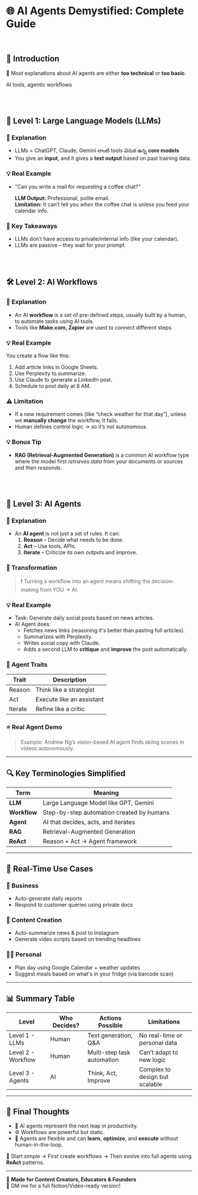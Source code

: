 # 🌐 AI Agents Demystified: Complete Guide
<br/>

## **🧭 Introduction**

🤖 Most explanations about AI agents are either **too technical** or **too basic**.

 AI tools, agentic workflows

<br/>
<br/>

## 🧩 Level 1: Large Language Models (LLMs)

### 📌 Explanation

- LLMs = ChatGPT, Claude, Gemini లాంటి tools వెనుక ఉన్న **core models**
- You give an **input**, and it gives a **text output** based on past training data.

### 💡 Real Example
- "Can you write a mail for requesting a coffee chat?"

    **LLM Output:** Professional, polite email.  
    **Limitation:** It can’t tell you *when* the coffee chat is unless you feed your calendar info.

### 🧠 Key Takeaways

- LLMs don’t have access to private/internal info (like your calendar).
- LLMs are passive – they wait for your prompt.

<br/>
<br/>

## 🛠️ Level 2: AI Workflows

### 📌 Explanation

- An AI **workflow** is a set of pre-defined steps, usually built by a human, to automate tasks using AI tools.
- Tools like **Make.com, Zapier** are used to connect different steps.

### 💡 Real Example

   You create a flow like this:
  1. Add article links in Google Sheets.
  2. Use Perplexity to summarize.
  3. Use Claude to generate a LinkedIn post.
  4. Schedule to post daily at 8 AM.

### ⚠️ Limitation

- If a new requirement comes (like “check weather for that day”), unless we **manually change** the workflow, it fails.
- Human defines control logic → so it’s not autonomous.

### 💡 Bonus Tip

- **RAG (Retrieval-Augmented Generation)** is a common AI workflow type where the model first *retrieves data* from your documents or sources and then *responds*.

<br/>
<br/>

## 🤖 Level 3: AI Agents

### 📌 Explanation

- An **AI agent** is not just a set of rules. It can:
  1. **Reason** – Decide what needs to be done.
  2. **Act** – Use tools, APIs.
  3. **Iterate** – Criticize its own outputs and improve.

### 🔁 Transformation

> ❗ Turning a workflow into an agent means shifting the decision-making from YOU → AI.

### 💡 Real Example

- Task: Generate daily social posts based on news articles.
- AI Agent does:
  - Fetches news links (reasoning it's better than pasting full articles).
  - Summarizes with Perplexity.
  - Writes social copy with Claude.
  - Adds a second LLM to **critique** and **improve** the post automatically.

### 🧠 Agent Traits

| Trait       | Description |
|-------------|-------------|
| Reason      | Think like a strategist |
| Act         | Execute like an assistant |
| Iterate     | Refine like a critic |

### ⭐ Real Agent Demo

> Example: Andrew Ng’s vision-based AI agent finds skiing scenes in videos autonomously.

---

## 🔍 Key Terminologies Simplified

| Term  | Meaning |
|-------|---------|
| **LLM** | Large Language Model like GPT, Gemini |
| **Workflow** | Step-by-step automation created by humans |
| **Agent** | AI that decides, acts, and iterates |
| **RAG** | Retrieval-Augmented Generation |
| **ReAct** | Reason + Act → Agent framework |

---

## 🧪 Real-Time Use Cases

### 🏢 Business
- Auto-generate daily reports
- Respond to customer queries using private docs

### 📱 Content Creation
- Auto-summarize news & post to Instagram
- Generate video scripts based on trending headlines

### 🧑‍💻 Personal
- Plan day using Google Calendar + weather updates
- Suggest meals based on what's in your fridge (via barcode scan)

---

## 📊 Summary Table

| Level     | Who Decides? | Actions Possible               | Limitations |
|-----------|--------------|--------------------------------|-------------|
| Level 1 - LLMs | Human       | Text generation, Q&A            | No real-time or personal data |
| Level 2 - Workflow | Human       | Multi-step task automation       | Can’t adapt to new logic |
| Level 3 - Agents | AI          | Think, Act, Improve             | Complex to design but scalable |

---

## 🧠 Final Thoughts

- 🎯 AI agents represent the next leap in productivity.
- ⚙️ Workflows are powerful but static.
- 🔄 Agents are flexible and can **learn**, **optimize**, and **execute** without human-in-the-loop.

🚀 Start simple → First create workflows → Then evolve into full agents using **ReAct** patterns.

---

🔗 **Made for Content Creators, Educators & Founders**  
💬 DM me for a full Notion/Video-ready version!

